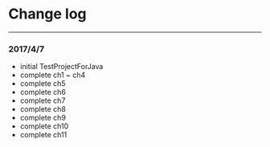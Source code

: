 #  Change log

---

### 2017/4/7

* initial TestProjectForJava
* complete ch1 ~ ch4
* complete ch5
* complete ch6
* complete ch7
* complete ch8
* complete ch9
* complete ch10
* complete ch11